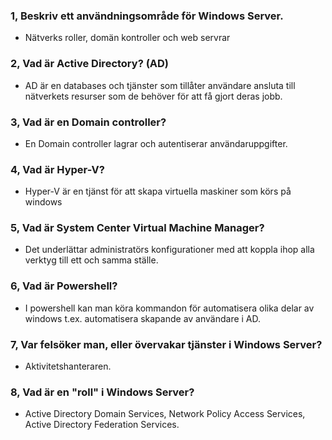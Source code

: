 ### 1, Beskriv ett användningsområde för Windows Server.

- Nätverks roller, domän kontroller och web servrar

### 2, Vad är Active Directory? (AD)

- AD är en databases och tjänster som tillåter användare ansluta till nätverkets resurser som de behöver för att få gjort deras jobb.

### 3, Vad är en Domain controller?

- En Domain controller lagrar och autentiserar användaruppgifter.

### 4, Vad är Hyper-V?

- Hyper-V är en tjänst för att skapa virtuella maskiner som körs på windows

### 5, Vad är System Center Virtual Machine Manager?

- Det underlättar administratörs konfigurationer med att koppla ihop alla verktyg till ett och samma ställe.

### 6, Vad är Powershell?

- I powershell kan man köra kommandon för automatisera olika delar av windows t.ex. automatisera skapande av användare i AD.

### 7, Var felsöker man, eller övervakar tjänster i Windows Server?

- Aktivitetshanteraren.

### 8, Vad är en "roll" i Windows Server? 

- Active Directory Domain Services, Network Policy Access Services, Active Directory Federation Services.


